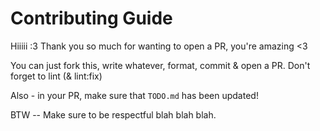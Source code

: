 # Contributing Guide

Hiiiii :3
Thank you so much for wanting to open a PR, you're amazing <3

You can just fork this, write whatever, format, commit & open a PR. Don't forget to lint (& lint:fix)

Also - in your PR, make sure that `TODO.md` has been updated!

BTW -- Make sure to be respectful blah blah blah.
